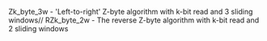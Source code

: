 Zk_byte_3w - 'Left-to-right' Z-byte algorithm with k-bit read and 3 sliding windows//
RZk_byte_2w - The reverse Z-byte algorithm with k-bit read and 2 sliding windows
